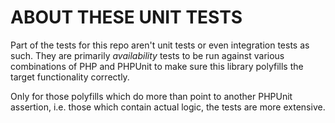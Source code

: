 ABOUT THESE UNIT TESTS
======================

Part of the tests for this repo aren't unit tests or even integration tests as such. They are primarily _availability_ tests to be run against various combinations of PHP and PHPUnit to make sure this library polyfills the target functionality correctly.

Only for those polyfills which do more than point to another PHPUnit assertion, i.e. those which contain actual logic, the tests are more extensive.
